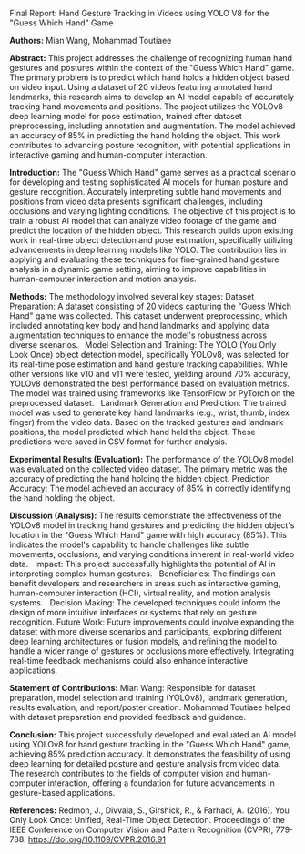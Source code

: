 Final Report: Hand Gesture Tracking in Videos using YOLO V8 for the "Guess Which Hand" Game

**Authors:**
Mian Wang, Mohammad Toutiaee    

**Abstract:**
This project addresses the challenge of recognizing human hand gestures and postures within the context of the "Guess Which Hand" game. The primary problem is to predict which hand holds a hidden object based on video input. Using a dataset of 20 videos featuring annotated hand landmarks, this research aims to develop an AI model capable of accurately tracking hand movements and positions. The project utilizes the YOLOv8 deep learning model for pose estimation, trained after dataset preprocessing, including annotation and augmentation. The model achieved an accuracy of 85% in predicting the hand holding the object. This work contributes to advancing posture recognition, with potential applications in interactive gaming and human-computer interaction.   

**Introduction:**
The "Guess Which Hand" game serves as a practical scenario for developing and testing sophisticated AI models for human posture and gesture recognition. Accurately interpreting subtle hand movements and positions from video data presents significant challenges, including occlusions and varying lighting conditions. The objective of this project is to train a robust AI model that can analyze video footage of the game and predict the location of the hidden object. This research builds upon existing work in real-time object detection and pose estimation, specifically utilizing advancements in deep learning models like YOLO. The contribution lies in applying and evaluating these techniques for fine-grained hand gesture analysis in a dynamic game setting, aiming to improve capabilities in human-computer interaction and motion analysis.   

**Methods:**
The methodology involved several key stages:
Dataset Preparation: A dataset consisting of 20 videos capturing the "Guess Which Hand" game was collected. This dataset underwent preprocessing, which included annotating key body and hand landmarks and applying data augmentation techniques to enhance the model's robustness across diverse scenarios.   
Model Selection and Training: The YOLO (You Only Look Once) object detection model, specifically YOLOv8, was selected for its real-time pose estimation and hand gesture tracking capabilities. While other versions like v10 and v11 were tested, yielding around 70% accuracy, YOLOv8 demonstrated the best performance based on evaluation metrics. The model was trained using frameworks like TensorFlow or PyTorch on the preprocessed dataset.   
Landmark Generation and Prediction: The trained model was used to generate key hand landmarks (e.g., wrist, thumb, index finger) from the video data. Based on the tracked gestures and landmark positions, the model predicted which hand held the object. These predictions were saved in CSV format for further analysis.   

**Experimental Results (Evaluation):**
The performance of the YOLOv8 model was evaluated on the collected video dataset. The primary metric was the accuracy of predicting the hand holding the hidden object.
Prediction Accuracy: The model achieved an accuracy of 85% in correctly identifying the hand holding the object.   

**Discussion (Analysis):**
The results demonstrate the effectiveness of the YOLOv8 model in tracking hand gestures and predicting the hidden object's location in the "Guess Which Hand" game with high accuracy (85%). This indicates the model's capability to handle challenges like subtle movements, occlusions, and varying conditions inherent in real-world video data.   
Impact: This project successfully highlights the potential of AI in interpreting complex human gestures.   
Beneficiaries: The findings can benefit developers and researchers in areas such as interactive gaming, human-computer interaction (HCI), virtual reality, and motion analysis systems.   
Decision Making: The developed techniques could inform the design of more intuitive interfaces or systems that rely on gesture recognition.
Future Work: Future improvements could involve expanding the dataset with more diverse scenarios and participants, exploring different deep learning architectures or fusion models, and refining the model to handle a wider range of gestures or occlusions more effectively. Integrating real-time feedback mechanisms could also enhance interactive applications.

**Statement of Contributions:**
Mian Wang: Responsible for dataset preparation, model selection and training (YOLOv8), landmark generation, results evaluation, and report/poster creation. Mohammad Toutiaee helped with dataset preparation and provided feedback and guidance.  

**Conclusion:**
This project successfully developed and evaluated an AI model using YOLOv8 for hand gesture tracking in the "Guess Which Hand" game, achieving 85% prediction accuracy. It demonstrates the feasibility of using deep learning for detailed posture and gesture analysis from video data. The research contributes to the fields of computer vision and human-computer interaction, offering a foundation for future advancements in gesture-based applications.   

**References:**
Redmon, J., Divvala, S., Girshick, R., & Farhadi, A. (2016). You Only Look Once: Unified, Real-Time Object Detection. Proceedings of the IEEE Conference on Computer Vision and Pattern Recognition (CVPR), 779-788. https://doi.org/10.1109/CVPR.2016.91    
